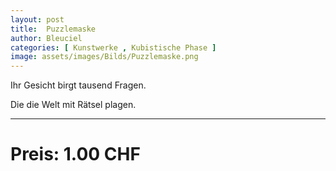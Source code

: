 ```yaml
---
layout: post
title:  Puzzlemaske
author: Bleuciel
categories: [ Kunstwerke , Kubistische Phase ]
image: assets/images/Bilds/Puzzlemaske.png
---
```


Ihr Gesicht birgt tausend Fragen.

Die die Welt mit Rätsel plagen.

-----

# Preis: 1.00 CHF
